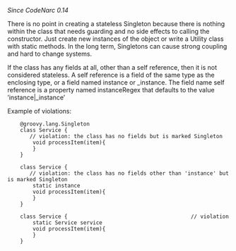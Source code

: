 *Since CodeNarc 0.14*

There is no point in creating a stateless Singleton because there is
nothing within the class that needs guarding and no side effects to
calling the constructor. Just create new instances of the object or
write a Utility class with static methods. In the long term, Singletons
can cause strong coupling and hard to change systems.

If the class has any fields at all, other than a self reference, then it
is not considered stateless. A self reference is a field of the same
type as the enclosing type, or a field named instance or \_instance. The
field name self reference is a property named instanceRegex that
defaults to the value ’instance|\_instance’

Example of violations:

        @groovy.lang.Singleton
        class Service {
           // violation: the class has no fields but is marked Singleton
            void processItem(item){
            }
        }

        class Service {
           // violation: the class has no fields other than 'instance' but is marked Singleton
            static instance
            void processItem(item){
            }
        }

        class Service {                                       // violation
            static Service service
            void processItem(item){
            }
        }
